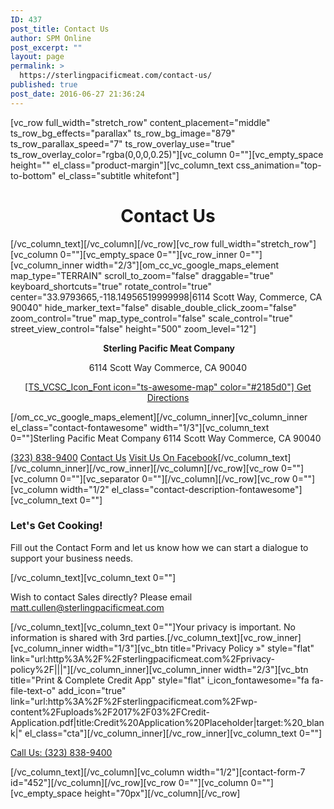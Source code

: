 ```yaml
---
ID: 437
post_title: Contact Us
author: SPM Online
post_excerpt: ""
layout: page
permalink: >
  https://sterlingpacificmeat.com/contact-us/
published: true
post_date: 2016-06-27 21:36:24
---
```

[vc_row full_width="stretch_row" content_placement="middle" ts_row_bg_effects="parallax" ts_row_bg_image="879" ts_row_parallax_speed="7" ts_row_overlay_use="true" ts_row_overlay_color="rgba(0,0,0,0.25)"][vc_column 0=""][vc_empty_space height="" el_class="product-margin"][vc_column_text css_animation="top-to-bottom" el_class="subtitle whitefont"]
<h1 style="text-align: center;">Contact Us</h1>
[/vc_column_text][/vc_column][/vc_row][vc_row full_width="stretch_row"][vc_column 0=""][vc_empty_space 0=""][vc_row_inner 0=""][vc_column_inner width="2/3"][om_cc_vc_google_maps_element map_type="TERRAIN" scroll_to_zoom="false" draggable="true" keyboard_shortcuts="true" rotate_control="true" center="33.9793665,-118.14956519999998|6114 Scott Way, Commerce, CA 90040" hide_marker_text="false" disable_double_click_zoom="false" zoom_control="true" map_type_control="false" scale_control="true" street_view_control="false" height="500" zoom_level="12"]
<p style="text-align: center;"><strong> Sterling Pacific Meat Company</strong></p>
<p style="text-align: center;">6114 Scott Way
Commerce, CA 90040</p>
<p class="map-directions" style="text-align: center;"><a href="https://www.google.com/maps/dir//6114+Scott+Way,+Commerce,+CA/@33.9793022,-118.2196621,12z/data=!3m1!4b1!4m8!4m7!1m0!1m5!1m1!1s0x80c2ce6525257377:0xa44b1061d30da057!2m2!1d-118.149622!2d33.979322" target="_blank" rel="noopener noreferrer">[TS_VCSC_Icon_Font icon="ts-awesome-map" color="#2185d0"] Get Directions</a></p>
[/om_cc_vc_google_maps_element][/vc_column_inner][vc_column_inner el_class="contact-fontawesome" width="1/3"][vc_column_text 0=""]<span class="stand-out">Sterling Pacific Meat Company</span>
6114 Scott Way
Commerce, CA 90040

<a href="tel:3238389400"><i class="fa fa-phone"></i>(323) 838-9400</a>
<a id="contact-focus" href="#"><i class="fa fa-envelope"></i>Contact Us</a>
<a href="https://www.facebook.com/SterlingPacificMeatCompany/" target="_blank" rel="noopener noreferrer"><i class="fa fa-facebook"></i>Visit Us On Facebook</a>[/vc_column_text][/vc_column_inner][/vc_row_inner][/vc_column][/vc_row][vc_row 0=""][vc_column 0=""][vc_separator 0=""][/vc_column][/vc_row][vc_row 0=""][vc_column width="1/2" el_class="contact-description-fontawesome"][vc_column_text 0=""]
<h3>Let's Get Cooking!</h3>
<p class="attentionfont">Fill out the Contact Form and let us know how we can start a dialogue to support your business needs.</p>
[/vc_column_text][vc_column_text 0=""]
<p class="attentionfont">Wish to contact Sales directly? Please email <a href="mailto:matt.cullen@sterlingpacificmeat.com">matt.cullen@sterlingpacificmeat.com</a></p>
[/vc_column_text][vc_column_text 0=""]Your privacy is important. No information is shared with 3rd parties.[/vc_column_text][vc_row_inner][vc_column_inner width="1/3"][vc_btn title="Privacy Policy »" style="flat" link="url:http%3A%2F%2Fsterlingpacificmeat.com%2Fprivacy-policy%2F|||"][/vc_column_inner][vc_column_inner width="2/3"][vc_btn title="Print &amp; Complete Credit App" style="flat" i_icon_fontawesome="fa fa-file-text-o" add_icon="true" link="url:http%3A%2F%2Fsterlingpacificmeat.com%2Fwp-content%2Fuploads%2F2017%2F03%2FCredit-Application.pdf|title:Credit%20Application%20Placeholder|target:%20_blank|" el_class="cta"][/vc_column_inner][/vc_row_inner][vc_column_text 0=""]
<p class="attentionfont"><a href="tel:3238389400">Call Us: (323) 838-9400</a></p>
[/vc_column_text][/vc_column][vc_column width="1/2"][contact-form-7 id="452"][/vc_column][/vc_row][vc_row 0=""][vc_column 0=""][vc_empty_space height="70px"][/vc_column][/vc_row]